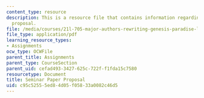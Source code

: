 ```yaml
---
content_type: resource
description: This is a resource file that contains information regarding seminar paper
  proposal.
file: /media/courses/21l-705-major-authors-rewriting-genesis-paradise-lost-and-twentieth-century-fantasy-spring-2009/c95c52555ed84d05f05833a0082c46d5_MIT21L_705S09_assn06.pdf
file_type: application/pdf
learning_resource_types:
- Assignments
ocw_type: OCWFile
parent_title: Assignments
parent_type: CourseSection
parent_uid: cefad493-3427-625c-722f-f1fda15c7580
resourcetype: Document
title: Seminar Paper Proposal
uid: c95c5255-5ed8-4d05-f058-33a0082c46d5
---
```

